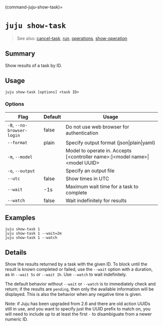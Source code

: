 (command-juju-show-task)=
# `juju show-task`
> See also: [cancel-task](#cancel-task), [run](#run), [operations](#operations), [show-operation](#show-operation)

## Summary
Show results of a task by ID.

## Usage
```juju show-task [options] <task ID>```

### Options
| Flag | Default | Usage |
| --- | --- | --- |
| `-B`, `--no-browser-login` | false | Do not use web browser for authentication |
| `--format` | plain | Specify output format (json&#x7c;plain&#x7c;yaml) |
| `-m`, `--model` |  | Model to operate in. Accepts [&lt;controller name&gt;:]&lt;model name&gt;&#x7c;&lt;model UUID&gt; |
| `-o`, `--output` |  | Specify an output file |
| `--utc` | false | Show times in UTC |
| `--wait` | -1s | Maximum wait time for a task to complete |
| `--watch` | false | Wait indefinitely for results |

## Examples

    juju show-task 1
    juju show-task 1 --wait=2m
    juju show-task 1 --watch


## Details

Show the results returned by a task with the given ID.
To block until the result is known completed or failed, use
the `--wait` option with a duration, as in `--wait 5s` or `--wait 1h`.
Use `--watch` to wait indefinitely.

The default behavior without `--wait` or `--watch` is to immediately check and return;
if the results are `pending`, then only the available information will be
displayed.  This is also the behavior when any negative time is given.

Note: if Juju has been upgraded from 2.6 and there are old action UUIDs still in use,
and you want to specify just the UUID prefix to match on, you will need to include up
to at least the first `-` to disambiguate from a newer numeric ID.